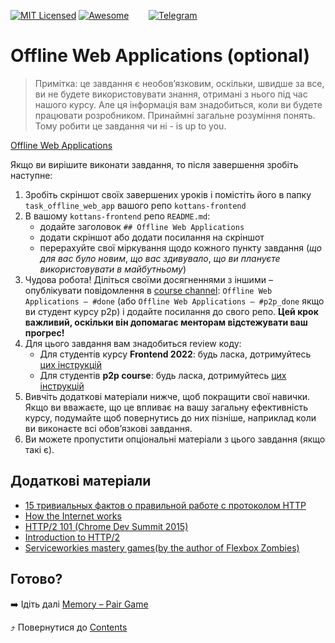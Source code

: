 [![MIT Licensed][icon-mit]][license]
[![Awesome][icon-awesome]][awesome]
&nbsp;&nbsp;&nbsp;&nbsp;&nbsp;&nbsp;
[![Telegram][icon-chat]][chat]

# Offline Web Applications (optional)

> Примітка: це завдання є необов’язковим, оскільки, швидше за все, ви не будете використовувати знання, отримані з нього під час нашого курсу. Але ця інформація вам знадобиться, коли ви будете працювати розробником. Принаймні загальне розуміння понять. Тому робити це завдання чи ні - is up to you.

[Offline Web Applications](https://www.udacity.com/course/offline-web-applications--ud899)

Якщо ви вирішите виконати завдання, то
після завершення зробіть наступне:
1. Зробіть скріншот своїх завершених уроків
   і помістіть його в папку `task_offline_web_app`
   вашого репо `kottans-frontend`
1. В вашому `kottans-frontend` репо `README.md`:
   - додайте заголовок `## Offline Web Applications`
   - додати скріншот або додати посилання на скріншот
   - перерахуйте свої міркування щодо кожного пункту завдання
     (_що для вас було новим_, _що вас здивувало_, _що ви плануєте використовувати в майбутньому_)
1. Чудова робота! Діліться своїми досягненнями з іншими –
   опублікувати повідомлення в [course channel][chat]:
   `Offline Web Applications — #done` (або `Offline Web Applications — #p2p_done` якщо ви студент курсу p2p) і додайте посилання до свого репо. **Цей крок важливий, оскільки він допомагає менторам відстежувати ваш прогрес!**
1. Для цього завдання вам знадобиться review коду:
   - Для студентів курсу **Frontend 2022**: будь ласка, дотримуйтесь [цих інструкцій](https://github.com/kottans/frontend-2021-homeworks/blob/master/README.md)
   - Для студентів **p2p course**: будь ласка, дотримуйтесь [цих інструкцій](https://github.com/kottans/frontend-2019-p2p/blob/master/CONTRIBUTING.md)
1. Вивчіть додаткові матеріали нижче, щоб покращити свої навички.
    Якщо ви вважаєте, що це впливає на вашу загальну ефективність курсу, подумайте щоб
    повернутись до них пізніше, наприклад коли ви виконаєте всі обов’язкові завдання.
1. Ви можете пропустити опціональні матеріали з цього завдання (якщо такі є).

## Додаткові матеріали

- [15 тривиальных фактов о правильной работе с протоколом HTTP](https://habrahabr.ru/company/yandex/blog/265569/)
- [How the Internet works](https://www.khanacademy.org/computing/computer-science/computers-and-internet-code-org/internet-works-intro/v/what-is-the-internet)
- [HTTP/2 101 (Chrome Dev Summit 2015)](https://www.youtube.com/watch?v=r5oT_2ndjms)
- [Introduction to HTTP/2](https://developers.google.com/web/fundamentals/performance/http2/)
- [Serviceworkies mastery games(by the author of Flexbox Zombies)](https://serviceworkies.com/)

## Готово?

➡️ Ідіть далі [Memory – Pair Game](memory-pair-game.md)

⤴️ Повернутися до [Contents](../contents.md)


[icon-chat]: https://img.shields.io/badge/chat-on%20telegram-blue.svg
[icon-mit]: https://img.shields.io/badge/license-MIT-blue.svg
[icon-awesome]: https://cdn.rawgit.com/sindresorhus/awesome/d7305f38d29fed78fa85652e3a63e154dd8e8829/media/badge.svg

[license]: https://github.com/Kottans/web/blob/master/LICENSE.md
[awesome]: https://github.com/sindresorhus/awesome#front-end-development
[chat]: https://t.me/joinchat/CX8EF1JmLm9IM6J6oy2U7Q
